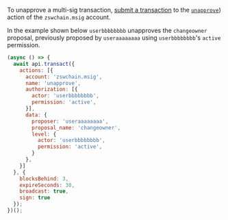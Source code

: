 To unapprove a multi-sig transaction, [submit a transaction](01_how-to-submit-a-transaction.md) to the [`unapprove`](https://github.com/zhongshuwen/zswchain)) action of the `zswchain.msig` account.

In the example shown below `userbbbbbbbb` unapproves the `changeowner` proposal, previously proposed by `useraaaaaaaa` using `userbbbbbbbb`'s `active` permission.
```javascript
(async () => {
  await api.transact({
    actions: [{
      account: 'zswchain.msig',
      name: 'unapprove',
      authorization: [{
        actor: 'userbbbbbbbb',
        permission: 'active',
      }],
      data: {
        proposer: 'useraaaaaaaa',
        proposal_name: 'changeowner',
        level: {
          actor: 'userbbbbbbbb',
          permission: 'active',
        }
      },
    }]
  }, {
    blocksBehind: 3,
    expireSeconds: 30,
    broadcast: true,
    sign: true
  });
})();
```